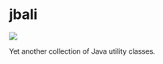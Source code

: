jbali
=====

[![](https://travis-ci.org/bartvanheukelom/jbali.svg?branch=master)](https://travis-ci.org/bartvanheukelom/jbali)

Yet another collection of Java utility classes.
